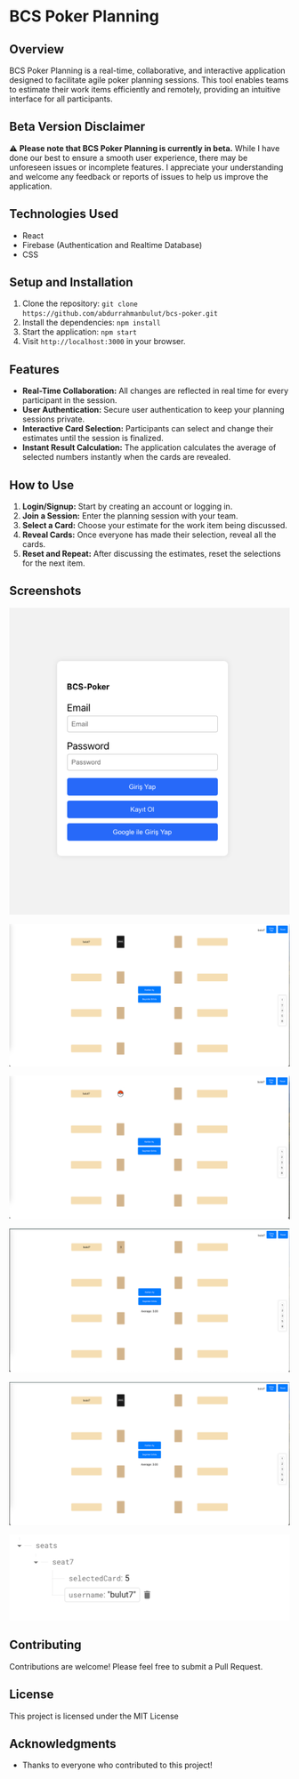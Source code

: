 # BCS Poker Planning

## Overview
BCS Poker Planning is a real-time, collaborative, and interactive application designed to facilitate agile poker planning sessions. This tool enables teams to estimate their work items efficiently and remotely, providing an intuitive interface for all participants.

## Beta Version Disclaimer
:warning: **Please note that BCS Poker Planning is currently in beta.** While I have done our best to ensure a smooth user experience, there may be unforeseen issues or incomplete features. I appreciate your understanding and welcome any feedback or reports of issues to help us improve the application.

## Technologies Used
- React
- Firebase (Authentication and Realtime Database)
- CSS

## Setup and Installation
1. Clone the repository: `git clone https://github.com/abdurrahmanbulut/bcs-poker.git`
2. Install the dependencies: `npm install`
3. Start the application: `npm start`
4. Visit `http://localhost:3000` in your browser.

## Features
- **Real-Time Collaboration:** All changes are reflected in real time for every participant in the session.
- **User Authentication:** Secure user authentication to keep your planning sessions private.
- **Interactive Card Selection:** Participants can select and change their estimates until the session is finalized.
- **Instant Result Calculation:** The application calculates the average of selected numbers instantly when the cards are revealed.

## How to Use
1. **Login/Signup:** Start by creating an account or logging in.
2. **Join a Session:** Enter the planning session with your team.
3. **Select a Card:** Choose your estimate for the work item being discussed.
4. **Reveal Cards:** Once everyone has made their selection, reveal all the cards.
5. **Reset and Repeat:** After discussing the estimates, reset the selections for the next item.


## Screenshots
![Screenshot 1](public/login.png)

![Screenshot 2](public/dashboard.png)

![Screenshot 3](public/when-selected.png)

![Screenshot 4](public/open-card.png)

![Screenshot 5](public/reset-selecteds.png)

![Screenshot 6](public/firebase.png)


## Contributing
Contributions are welcome! Please feel free to submit a Pull Request.

## License
This project is licensed under the MIT License

## Acknowledgments
- Thanks to everyone who contributed to this project!

